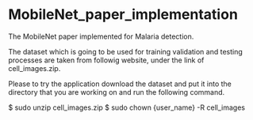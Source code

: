 # MobileNet_paper_implementation
The MobileNet paper implemented for Malaria detection.

The dataset which is going to be used for training validation and testing processes are taken from followig website, under the link of cell_images.zip. 

Please to try the application download the dataset and put it into the directory that you are working on and run the following command.

$ sudo unzip cell_images.zip
$ sudo chown {user_name} -R cell_images


